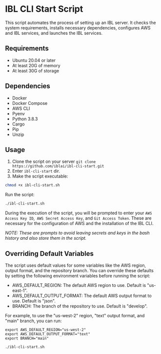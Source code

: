 # IBL CLI Start Script

This script automates the process of setting up an IBL server. It checks the system requirements, installs necessary dependencies, configures AWS and IBL services, and launches the IBL services.

## Requirements

- Ubuntu 20.04 or later
- At least 20G of memory
- At least 30G of storage

## Dependencies

- Docker
- Docker Compose
- AWS CLI
- Pyenv
- Python 3.8.3
- Cargo
- Pip
- Unzip

## Usage

1. Clone the script on your server `git clone https://github.com/iblai/ibl-cli-start.git`
2. Enter `ibl-cli-start` dir.
3. Make the script executable:

```bash
chmod +x ibl-cli-start.sh
```

Run the script:
```bash
./ibl-cli-start.sh
```

During the execution of the script, you will be prompted to enter your `AWS Access Key ID`,` AWS Secret Access Key`, and `Git Access Token`. These are necessary for the configuration of AWS and the installation of the IBL CLI.

*NOTE: These are prompts to avoid leaving secrets and keys in the bash history and also store them in the script.*

## Overriding Default Variables
The script uses default values for some variables like the AWS region, output format, and the repository branch. You can override these defaults by setting the following environment variables before running the script:

- AWS_DEFAULT_REGION: The default AWS region to use. Default is "us-east-1".
- AWS_DEFAULT_OUTPUT_FORMAT: The default AWS output format to use. Default is "json".
- BRANCH: The branch of the repository to use. Default is "develop".

For example, to use the "us-west-2" region, "text" output format, and "main" branch, you can run:

```
export AWS_DEFAULT_REGION="us-west-2"
export AWS_DEFAULT_OUTPUT_FORMAT="text"
export BRANCH="main"

./ibl-cli-start.sh
```
